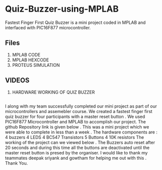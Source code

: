 # Quiz-Buzzer-using-MPLAB
Fastest Finger First Quiz Buzzer is a mini project coded in MPLAB and interfaced with PIC16F877 microcontroller.

## Files
1. MPLAB CODE
2. MPLAB HEXCODE
3. PROTEUS SIMULATION 

## VIDEOS
1. HARDWARE WORKING OF QUIZ BUZZER

## 

I along with my team successfully completed our mini project as part of our microcontrollers and assemebler course. We created a fastest finger first quiz buzzer for four participants 
with a master reset button . We used PIC16F877 Microcontroller and MPLAB to accomplish our project. The github Repository link is given below . This was a mini project which we were able to complete in less than a week . The hardware components are :
4 buzzers
4 LEDS 
4 BC547 Transistors 
5 Buttons 
4 10K resistors 
The working of the project can we viewed below . The Buzzers auto reset after 20 seconds and during this time all the buttons are deactivated until the master reset button is presed by the organiser. I would like to thank my teammates deepak sriyank and gowtham for helping me out with this . 
Thank You.
